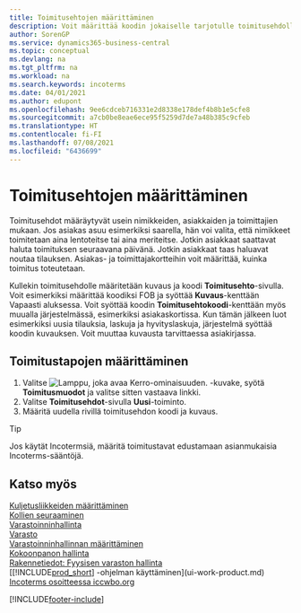 ```yaml
---
title: Toimitusehtojen määrittäminen
description: Voit määrittää koodin jokaiselle tarjotulle toimitusehdolle, ja syöttää niitä koskevia tietoja.
author: SorenGP
ms.service: dynamics365-business-central
ms.topic: conceptual
ms.devlang: na
ms.tgt_pltfrm: na
ms.workload: na
ms.search.keywords: incoterms
ms.date: 04/01/2021
ms.author: edupont
ms.openlocfilehash: 9ee6cdceb716331e2d8338e178def4b8b1e5cfe8
ms.sourcegitcommit: a7cb0be8eae6ece95f5259d7de7a48b385c9cfeb
ms.translationtype: HT
ms.contentlocale: fi-FI
ms.lasthandoff: 07/08/2021
ms.locfileid: "6436699"
---
```

# <a name="set-up-shipment-methods"></a>Toimitusehtojen määrittäminen

Toimitusehdot määräytyvät usein nimikkeiden, asiakkaiden ja toimittajien mukaan. Jos asiakas asuu esimerkiksi saarella, hän voi valita, että nimikkeet toimitetaan aina lentoteitse tai aina meriteitse. Jotkin asiakkaat saattavat haluta toimituksen seuraavana päivänä. Jotkin asiakkaat taas haluavat noutaa tilauksen. Asiakas- ja toimittajakortteihin voit määrittää, kuinka toimitus toteutetaan.

Kullekin toimitusehdolle määritetään kuvaus ja koodi **Toimitusehto**-sivulla. Voit esimerkiksi määrittää koodiksi FOB ja syöttää **Kuvaus**-kenttään Vapaasti aluksessa. Voit syöttää koodin **Toimitusehtokoodi**-kenttään myös muualla järjestelmässä, esimerkiksi asiakaskortissa. Kun tämän jälkeen luot esimerkiksi uusia tilauksia, laskuja ja hyvityslaskuja, järjestelmä syöttää koodin kuvauksen. Voit muuttaa kuvausta tarvittaessa asiakirjassa.

## <a name="to-set-up-a-shipment-method"></a>Toimitustapojen määrittäminen

1. Valitse ![Lamppu, joka avaa Kerro-ominaisuuden.](media/ui-search/search_small.png "Kerro, mitä haluat tehdä") -kuvake, syötä **Toimitusmuodot** ja valitse sitten vastaava linkki.
2. Valitse **Toimitusehdot**-sivulla **Uusi**-toiminto.
3. Määritä uudella rivillä toimitusehdon koodi ja kuvaus.

> [!TIP]
> Jos käytät Incotermsiä, määritä toimitustavat edustamaan asianmukaisia Incoterms-sääntöjä.  

## <a name="see-also"></a>Katso myös

[Kuljetusliikkeiden määrittäminen](sales-how-to-set-up-shipping-agents.md)  
[Kollien seuraaminen](sales-how-track-packages.md)  
[Varastoinninhallinta](warehouse-manage-warehouse.md)  
[Varasto](inventory-manage-inventory.md)  
[Varastoinninhallinnan määrittäminen](warehouse-setup-warehouse.md)  
[Kokoonpanon hallinta](assembly-assemble-items.md)  
[Rakennetiedot: Fyysisen varaston hallinta](design-details-warehouse-management.md)  
[[!INCLUDE[prod_short](includes/prod_short.md)] -ohjelman käyttäminen](ui-work-product.md)  
[Incoterms osoitteessa iccwbo.org](https://iccwbo.org/resources-for-business/incoterms-rules)  

[!INCLUDE[footer-include](includes/footer-banner.md)]